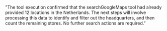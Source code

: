 "The tool execution confirmed that the searchGoogleMaps tool had already provided 12 locations in the Netherlands. The next steps will involve processing this data to identify and filter out the headquarters, and then count the remaining stores. No further search actions are required."